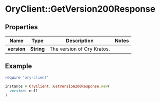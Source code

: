 # OryClient::GetVersion200Response

## Properties

| Name | Type | Description | Notes |
| ---- | ---- | ----------- | ----- |
| **version** | **String** | The version of Ory Kratos. |  |

## Example

```ruby
require 'ory-client'

instance = OryClient::GetVersion200Response.new(
  version: null
)
```

